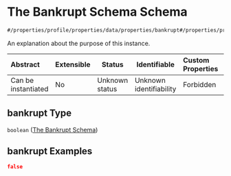 # The Bankrupt Schema Schema

```txt
#/properties/profile/properties/data/properties/bankrupt#/properties/profile/properties/data/properties/bankrupt
```

An explanation about the purpose of this instance.


| Abstract            | Extensible | Status         | Identifiable            | Custom Properties | Additional Properties | Access Restrictions | Defined In                                                                                          |
| :------------------ | ---------- | -------------- | ----------------------- | :---------------- | --------------------- | ------------------- | --------------------------------------------------------------------------------------------------- |
| Can be instantiated | No         | Unknown status | Unknown identifiability | Forbidden         | Allowed               | none                | [policy_transaction.schema.json\*](../../out/policy_transaction.schema.json "open original schema") |

## bankrupt Type

`boolean` ([The Bankrupt Schema](policy_transaction-properties-the-profile-schema-properties-the-data-schema-properties-the-bankrupt-schema.md))

## bankrupt Examples

```json
false
```
